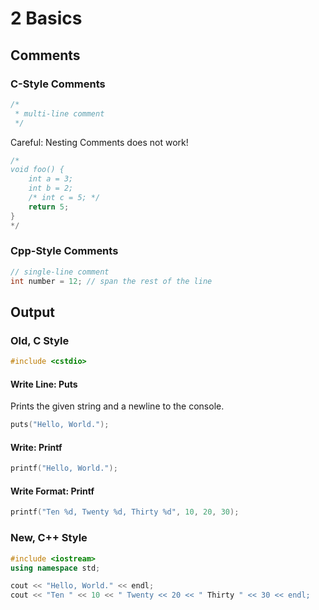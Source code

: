 # 2 Basics

## Comments

### C-Style Comments

```c++
/*
 * multi-line comment
 */
```

Careful: Nesting Comments does not work!
```c++
/*
void foo() {
	int a = 3;
	int b = 2;
	/* int c = 5; */
	return 5;
}
*/
```

### Cpp-Style Comments
```c++
// single-line comment
int number = 12; // span the rest of the line
```

## Output

### Old, C Style

```c++
#include <cstdio>
```

#### Write Line: Puts

Prints the given string and a newline to the console.

```c++
puts("Hello, World.");
```

#### Write: Printf

```c++
printf("Hello, World.");
```

#### Write Format: Printf

```c++
printf("Ten %d, Twenty %d, Thirty %d", 10, 20, 30);
```

### New, C++ Style

```c++
#include <iostream>
using namespace std;
```

```c++
cout << "Hello, World." << endl;
cout << "Ten " << 10 << " Twenty << 20 << " Thirty " << 30 << endl;
```
